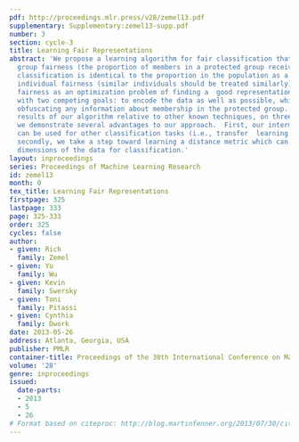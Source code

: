 ```yaml
---
pdf: http://proceedings.mlr.press/v28/zemel13.pdf
supplementary: Supplementary:zemel13-supp.pdf
number: 3
section: cycle-3
title: Learning Fair Representations
abstract: 'We propose a learning algorithm for fair classification that achieves both
  group fairness (the proportion of members in a protected group receiving positive
  classification is identical to the proportion in the population as a  whole), and
  individual fairness (similar individuals should be treated similarly).  We formulate
  fairness as an optimization problem of finding a  good representation of the data
  with two competing goals: to encode the data as well as possible, while simultaneously
  obfuscating any information about membership in the protected group.  We show positive
  results of our algorithm relative to other known techniques, on three datasets.  Moreover,
  we demonstrate several advantages to our approach.  First, our intermediate representation
  can be used for other classification tasks (i.e., transfer  learning is possible);
  secondly, we take a step toward learning a distance metric which can find important
  dimensions of the data for classification.'
layout: inproceedings
series: Proceedings of Machine Learning Research
id: zemel13
month: 0
tex_title: Learning Fair Representations
firstpage: 325
lastpage: 333
page: 325-333
order: 325
cycles: false
author:
- given: Rich
  family: Zemel
- given: Yu
  family: Wu
- given: Kevin
  family: Swersky
- given: Toni
  family: Pitassi
- given: Cynthia
  family: Dwork
date: 2013-05-26
address: Atlanta, Georgia, USA
publisher: PMLR
container-title: Proceedings of the 30th International Conference on Machine Learning
volume: '28'
genre: inproceedings
issued:
  date-parts:
  - 2013
  - 5
  - 26
# Format based on citeproc: http://blog.martinfenner.org/2013/07/30/citeproc-yaml-for-bibliographies/
---
```

